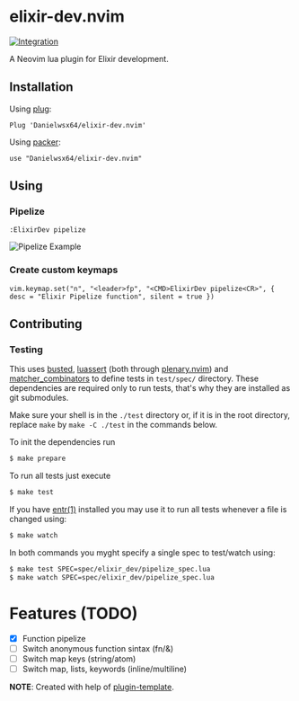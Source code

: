 # elixir-dev.nvim

[![Integration][integration-badge]][integration-runs]

A Neovim lua plugin for Elixir development.


## Installation

Using [plug](https://github.com/junegunn/vim-plug):

```vim
Plug 'Danielwsx64/elixir-dev.nvim'
```

Using [packer](https://github.com/wbthomason/packer.nvim):

```
use "Danielwsx64/elixir-dev.nvim"
```

## Using

### Pipelize
```
:ElixirDev pipelize
```

![Pipelize Example](https://github.com/Danielwsx64/elixir-dev.nvim/assets/17304947/7afca688-62f1-448b-b7a3-977f71909c7b)

### Create custom keymaps

```vimscript
vim.keymap.set("n", "<leader>fp", "<CMD>ElixirDev pipelize<CR>", { desc = "Elixir Pipelize function", silent = true })
```

## Contributing

### Testing

This uses [busted][busted], [luassert][luassert] (both through
[plenary.nvim][plenary]) and [matcher_combinators][matcher_combinators] to
define tests in `test/spec/` directory. These dependencies are required only to
run tests, that's why they are installed as git submodules.

Make sure your shell is in the `./test` directory or, if it is in the root directory,
replace `make` by `make -C ./test` in the commands below.

To init the dependencies run

```bash
$ make prepare
```

To run all tests just execute

```bash
$ make test
```

If you have [entr(1)][entr] installed you may use it to run all tests whenever a
file is changed using:

```bash
$ make watch
```

In both commands you myght specify a single spec to test/watch using:

```bash
$ make test SPEC=spec/elixir_dev/pipelize_spec.lua
$ make watch SPEC=spec/elixir_dev/pipelize_spec.lua
```

# Features (TODO)

- [x] Function pipelize
- [ ] Switch anonymous function sintax (fn/&)
- [ ] Switch map keys (string/atom)
- [ ] Switch map, lists, keywords (inline/multiline)

**NOTE**: Created with help of [plugin-template][plugin-template].

[entr]: https://eradman.com/entrproject/
[busted]: https://olivinelabs.com/busted/
[luassert]: https://github.com/Olivine-Labs/luassert
[plenary]: https://github.com/nvim-lua/plenary.nvim
[matcher_combinators]: https://github.com/m00qek/matcher_combinators.lua
[plugin-template]: https://github.com/m00qek/plugin-template.nvim
[integration-badge]: https://github.com/Danielwsx64/elixir-dev.nvim/actions/workflows/integration.yml/badge.svg
[integration-runs]: https://github.com/Danielwsx64/elixir-dev.nvim/actions/workflows/integration.yml
